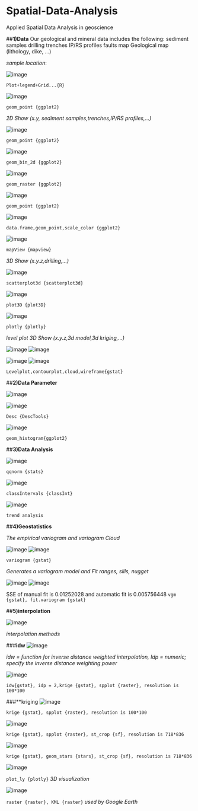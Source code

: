 # Spatial-Data-Analysis
Applied Spatial Data Analysis in geoscience

##**1)Data**
Our geological and mineral data includes the following:
sediment samples 
drilling 
trenches
IP/RS profiles
faults map
Geological map (lithology, dike, ...)

*sample location*:

![image](https://user-images.githubusercontent.com/123794462/216260333-6eef68ad-1935-4a64-b5bc-7f4db3cde279.png)

`Plot+legend+Grid...{R}`

![image](https://user-images.githubusercontent.com/123794462/216262891-73130bc6-3a49-4923-a971-c258bd452ca0.png)

`geom_point {ggplot2}`


*2D Show (x.y, sediment samples,trenches,IP/RS profiles,...)*

![image](https://user-images.githubusercontent.com/123794462/216263582-8cc634bc-3170-4b75-94c0-87f77af7d6a5.png)

`geom_point {ggplot2}`

![image](https://user-images.githubusercontent.com/123794462/216263689-95a955ac-7ed2-4267-aba6-9c151d3db447.png)

`geom_bin_2d {ggplot2}`

![image](https://user-images.githubusercontent.com/123794462/216263304-1fb34f9a-c8ae-42e7-b7ed-ee8561922549.png)

`geom_raster {ggplot2}`

![image](https://user-images.githubusercontent.com/123794462/216263415-c8b0cbe0-629b-4437-b63c-e74e16624b1b.png)

`geom_point {ggplot2}`

![image](https://user-images.githubusercontent.com/123794462/216268512-bde51728-87d7-4f60-8836-78ccf85a4edc.png)

`data.frame,geom_point,scale_color {ggplot2}`

![image](https://user-images.githubusercontent.com/123794462/216270073-1232563b-60b9-481e-86ba-a94209918d8e.png)

`mapView {mapview}`

*3D Show (x.y.z,drilling,...)*

![image](https://user-images.githubusercontent.com/123794462/216263958-bd8dd076-7400-4fca-95ef-55f10ea75cf7.png)

`scatterplot3d {scatterplot3d}`

![image](https://user-images.githubusercontent.com/123794462/216264569-c15a2d73-b08d-4542-9728-900373a82732.png)

`plot3D {plot3D}`

![image](https://user-images.githubusercontent.com/123794462/216264650-f2513a69-dd7a-4bd0-a6b5-663bd97fd8ce.png)

`plotly {plotly}`

*level plot 3D Show (x.y.z,3d model,3d kriging,...)*

![image](https://user-images.githubusercontent.com/123794462/216267450-0c89803c-cb90-4f5d-a4b2-eee494b02302.png)
![image](https://user-images.githubusercontent.com/123794462/216267590-49225dbe-5afa-4b74-a1d8-4865108ea6af.png)

![image](https://user-images.githubusercontent.com/123794462/216267617-baa373a7-fb22-416d-9d13-b08784b9f32e.png)
![image](https://user-images.githubusercontent.com/123794462/216267644-978191a5-8c40-4cf8-aaec-d39d58a2a885.png)

`Levelplot,contourplot,cloud,wireframe{gstat}`


##**2)Data Parameter**

![image](https://user-images.githubusercontent.com/123794462/216269506-3abd24e8-8516-465d-b665-8f1b34d354a1.png)

![image](https://user-images.githubusercontent.com/123794462/216269714-1c611334-cf97-4f6d-8e05-de31ec2250c5.png)

`Desc {DescTools}`

![image](https://user-images.githubusercontent.com/123794462/216269780-4f259761-300c-49e9-b1f3-ce4cd7eefd85.png)

`geom_histogram{ggplot2}`

##**3)Data Analysis**

![image](https://user-images.githubusercontent.com/123794462/216270769-57b4bbf3-0282-4c7a-8abc-c8e6947bc371.png)

`qqnorm {stats}`

![image](https://user-images.githubusercontent.com/123794462/216270987-53ad0d27-6358-44b8-9f11-5fd994059cf7.png)

`classIntervals {classInt}`

![image](https://user-images.githubusercontent.com/123794462/216271448-40587462-2bf8-4d75-95ea-58b4cc727974.png)

`trend analysis`


##**4)Geostatistics**

*The empirical variogram and variogram Cloud*

![image](https://user-images.githubusercontent.com/123794462/216273360-6ce1491d-4fa7-4f27-8f94-de3691d8f94b.png)
![image](https://user-images.githubusercontent.com/123794462/216301938-ecdf5565-b8da-4ecf-b588-c62f5a416715.png)

`variogram {gstat}`

*Generates a variogram model and Fit ranges, sills, nugget*

![image](https://user-images.githubusercontent.com/123794462/216273556-e55e833f-eaac-495f-bdf9-b86dec988a2d.png)
![image](https://user-images.githubusercontent.com/123794462/216273582-c99610ce-5602-4cb7-846d-52eb0f12c665.png)

SSE of manual fit is 0.01252028 and automatic fit  is 0.005756448 `vgm {gstat}, fit.variogram {gstat}`

##**5)interpolation**

![image](https://user-images.githubusercontent.com/123794462/216300611-aa6cffaa-5cfc-4a06-8f0c-ee5f5a812afc.png)

*interpolation methods*

###**idw**
![image](https://user-images.githubusercontent.com/123794462/216302532-4670478b-a542-47fc-8247-246724b96c75.png)

*idw =  function for inverse distance weighted interpolation, Idp = numeric; specify the inverse distance weighting power*

![image](https://user-images.githubusercontent.com/123794462/216303061-d9565583-11fb-4a78-a8c5-b6606359c596.png)

`idw{gstat}, idp = 2,krige {gstat}, spplot {raster}, resolution is 100*100`

###**kriging
![image](https://user-images.githubusercontent.com/123794462/216303229-0815f1cb-4f1a-4176-9d69-6bf9f481db13.png)

`krige {gstat}, spplot {raster}, resolution is 100*100`

![image](https://user-images.githubusercontent.com/123794462/216303446-7b5709cb-dbd8-40d5-9f12-3915026c9eb0.png)

`krige {gstat}, spplot {raster}, st_crop {sf}, resolution is 718*836`

![image](https://user-images.githubusercontent.com/123794462/216304019-a64dc23c-7e83-475d-b405-646cd7390af9.png)

`krige {gstat}, geom_stars {stars}, st_crop {sf}, resolution is 718*836`

![image](https://user-images.githubusercontent.com/123794462/216304150-2e465c0d-5d9c-4169-af15-fb1f3db365a9.png)

`plot_ly {plotly}` *3D visualization*

![image](https://user-images.githubusercontent.com/123794462/216304414-68ac533a-dbf3-4b31-8c25-eaf02c80c369.png)

`raster {raster}, KML {raster}` *used by Google Earth*



